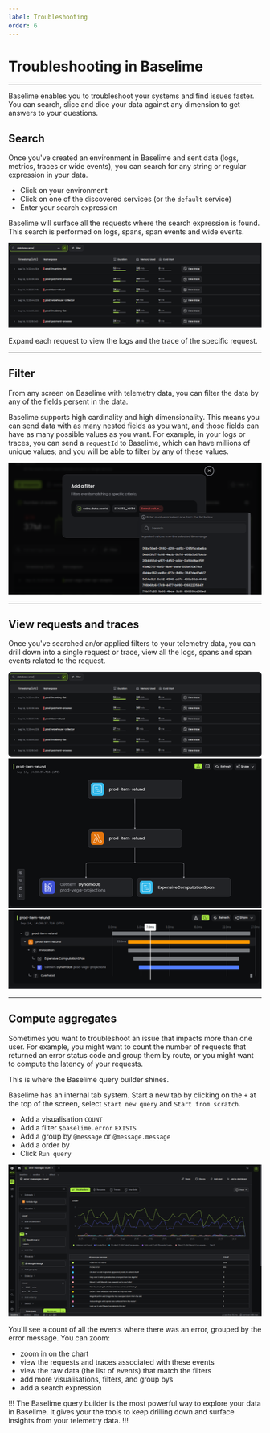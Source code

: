 ```yaml
---
label: Troubleshooting
order: 6
---
```


# Troubleshooting in Baselime

---

Baselime enables you to troubleshoot your systems and find issues faster. You can search, slice and dice your data against any dimension to get answers to your questions. 

## Search

Once you've created an environment in Baselime and sent data (logs, metrics, traces or wide events), you can search for any string or regular expression in your data.

- Click on your environment
- Click on one of the discovered services (or the `default` service)
- Enter your search expression

Baselime will surface all the requests where the search expression is found. This search is performed on logs, spans, span events and wide events.

![Search in Baselime](../assets/images/illustrations/analyzing-data/overview/search.png)

Expand each request to view the logs and the trace of the specific request.

---

## Filter

From any screen on Baselime with telemetry data, you can filter the data by any of the fields persent in the data.

Baselime supports high cardinality and high dimensionality. This means you can send data with as many nested fields as you want, and those fields can have as many possible values as you want. For example, in your logs or traces, you can send a `requestId` to Baselime, which can have millions of unique values; and you will be able to filter by any of these values.

![Filter in Baselime](../assets/images/illustrations/analyzing-data/overview/filter.png)

---

## View requests and traces

Once you've searched an/or applied filters to your telemetry data, you can drill down into a single request or trace, view all the logs, spans and span events related to the request.

![Request logs in Baselime](../assets/images/illustrations/analyzing-data/overview/logs.png)
![Trace map in Baselime](../assets/images/illustrations/analyzing-data/overview/trace.png)
![Trace timeline in Baselime](../assets/images/illustrations/analyzing-data/overview/trace-timeline.png)

---

## Compute aggregates

Sometimes you want to troubleshoot an issue that impacts more than one user. For example, you might want to count the number of requests that returned an error status code and group them by route, or you might want to compute the latency of your requests.

This is where the Baselime query builder shines.

Baselime has an internal tab system. Start a new tab by clicking on the `+` at the top of the screen, select `Start new query` and `Start from scratch`.

- Add a visualisation `COUNT`
- Add a filter `$baselime.error` `EXISTS`
- Add a group by `@message` or `@message.message`
- Add a order by
- Click `Run query`

![Baselime query builder](../assets/images/illustrations/analyzing-data/overview/query.png)

You'll see a count of all the events where there was an error, grouped by the error message. You can zoom:

- zoom in on the chart
- view the requests and traces associated with these events
- view the raw data (the list of events) that match the filters
- add more visualisations, filters, and group bys
- add a search expression

!!!
The Baselime query builder is the most powerful way to explore your data in Baselime. It gives your the tools to keep drilling down and surface insights from your telemetry data.
!!!